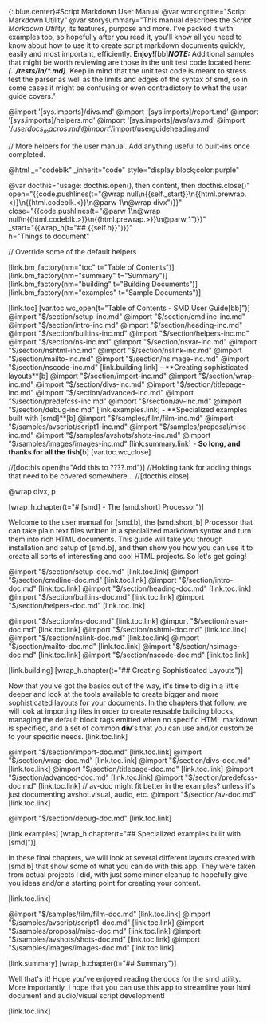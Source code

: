 {:.blue.center}#Script Markdown User Manual
@var workingtitle="Script Markdown Utility"
@var storysummary="This manual describes the *Script Markdown Utility*, its features, purpose and more. I've packed it with examples too, so hopefully after you read it, you'll know all you need to know about how to use it to create script markdown documents quickly, easily and most important, efficiently. **Enjoy!**[bb]***NOTE:*** Additional samples that might be worth reviewing are those in the unit test code located here: ***(../tests/in/&ast;.md)***. Keep in mind that the unit test code is meant to stress test the parser as well as the limits and edges of the syntax of smd, so in some cases it might be confusing or even contradictory to what the user guide covers."

@import '[sys.imports]/divs.md'
@import '[sys.imports]/report.md'
@import '[sys.imports]/helpers.md'
@import '[sys.imports]/avs/avs.md'
@import '$/userdocs_macros.md'
@import '$/import/userguideheading.md'

// More helpers for the user manual. Add anything useful to built-ins once completed.

@html _="codeblk" _inherit="code" style="display:block;color:purple"

@var docthis="usage: docthis.open(), then content, then docthis.close()"\
    open="{{code.pushlines(t=\"@wrap null\n{{self._start}}\n{{html.prewrap.<}}\n{{html.codeblk.<}}\n@parw 1\n@wrap divx\")}}"\
    close="{{code.pushlines(t=\"@parw 1\n@wrap null\n{{html.codeblk.>}}\n{{html.prewrap.>}}\n@parw 1\")}}"\
     _start="{{wrap_h(t=\"## {{self.h}}\")}}"\
     h="Things to document"

// Override some of the default helpers

[link.bm_factory(nm="toc" t="Table of Contents")]
[link.bm_factory(nm="summary" t="Summary")]
[link.bm_factory(nm="building" t="Building Documents")]
[link.bm_factory(nm="examples" t="Sample Documents")]

[link.toc]
[var.toc.wc_open(t="Table of Contents - SMD User Guide[bb]")]
@import "$/section/setup-inc.md"
@import "$/section/cmdline-inc.md"
@import "$/section/intro-inc.md"
@import "$/section/heading-inc.md"
@import "$/section/builtins-inc.md"
@import "$/section/helpers-inc.md"
@import "$/section/ns-inc.md"
@import "$/section/nsvar-inc.md"
@import "$/section/nshtml-inc.md"
@import "$/section/nslink-inc.md"
@import "$/section/mailto-inc.md"
@import "$/section/nsimage-inc.md"
@import "$/section/nscode-inc.md"
[link.building.link] - **Creating sophisticated layouts**[b]
@import "$/section/import-inc.md"
@import "$/section/wrap-inc.md"
@import "$/section/divs-inc.md"
@import "$/section/titlepage-inc.md"
@import "$/section/advanced-inc.md"
@import "$/section/predefcss-inc.md"
@import "$/section/av-inc.md"
@import "$/section/debug-inc.md"
[link.examples.link] - **Specialized examples built with [smd]**[b]
@import "$/samples/film/film-inc.md"
@import "$/samples/avscript/script1-inc.md"
@import "$/samples/proposal/misc-inc.md"
@import "$/samples/avshots/shots-inc.md"
@import "$/samples/images/images-inc.md"
[link.summary.link] - **So long, and thanks for all the fish**[b]
[var.toc.wc_close]

//[docthis.open(h="Add this to ????.md")]
//Holding tank for adding things that need to be covered somewhere...
//[docthis.close]

@wrap divx, p

[wrap_h.chapter(t="# [smd] - The [smd.short] Processor")]

Welcome to the user manual for [smd.b], the [smd.short_b] Processor that can take plain text files written in a specialized markdown syntax and turn them into rich HTML documents. This guide will take you through installation and setup of [smd.b], and then show you how you can use it to create all sorts of interesting and cool HTML projects. So let's get going!

@import "$/section/setup-doc.md"
[link.toc.link]
@import "$/section/cmdline-doc.md"
[link.toc.link]
@import "$/section/intro-doc.md"
[link.toc.link]
@import "$/section/heading-doc.md"
[link.toc.link]
@import "$/section/builtins-doc.md"
[link.toc.link]
@import "$/section/helpers-doc.md"
[link.toc.link]

@import "$/section/ns-doc.md"
[link.toc.link]
@import "$/section/nsvar-doc.md"
[link.toc.link]
@import "$/section/nshtml-doc.md"
[link.toc.link]
@import "$/section/nslink-doc.md"
[link.toc.link]
@import "$/section/mailto-doc.md"
[link.toc.link]
@import "$/section/nsimage-doc.md"
[link.toc.link]
@import "$/section/nscode-doc.md"
[link.toc.link]

[link.building]
[wrap_h.chapter(t="## Creating Sophisticated Layouts")]

Now that you've got the basics out of the way, it's time to dig in a little deeper and look at the tools available to create bigger and more sophisticated layouts for your documents. In the chapters that follow, we will look at importing files in order to create reusable building blocks, managing the default block tags emitted when no specific HTML markdown is specified, and a set of common **div**'s that you can use and/or customize to your specific needs.
[link.toc.link]

@import "$/section/import-doc.md"
[link.toc.link]
@import "$/section/wrap-doc.md"
[link.toc.link]
@import "$/section/divs-doc.md"
[link.toc.link]
@import "$/section/titlepage-doc.md"
[link.toc.link]
@import "$/section/advanced-doc.md"
[link.toc.link]
@import "$/section/predefcss-doc.md"
[link.toc.link]
// av-doc might fit better in the examples? unless it's just documenting avshot.visual, audio, etc.
@import "$/section/av-doc.md"
[link.toc.link]

@import "$/section/debug-doc.md"
[link.toc.link]

[link.examples]
[wrap_h.chapter(t="## Specialized examples built with [smd]")]

In these final chapters, we will look at several different layouts created with [smd.b] that show some of what you can do with this app. They were taken from actual projects I did, with just some minor cleanup to hopefully give you ideas and/or a starting point for creating your content.

[link.toc.link]

@import "$/samples/film/film-doc.md"
[link.toc.link]
@import "$/samples/avscript/script1-doc.md"
[link.toc.link]
@import "$/samples/proposal/misc-doc.md"
[link.toc.link]
@import "$/samples/avshots/shots-doc.md"
[link.toc.link]
@import "$/samples/images/images-doc.md"
[link.toc.link]


[link.summary]
[wrap_h.chapter(t="## Summary")]

Well that's it! Hope you've enjoyed reading the docs for the smd utility. More importantly, I hope that you can use this app to streamline your html document and audio/visual script development!

[link.toc.link]
